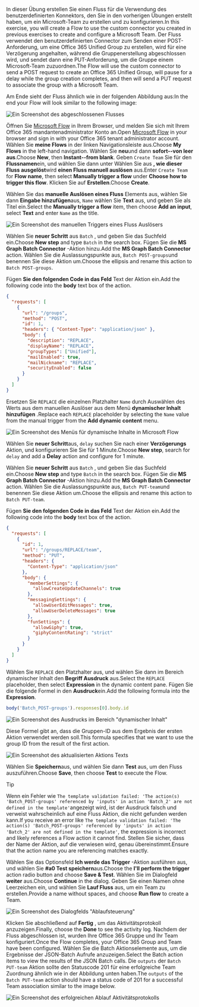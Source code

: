 <!-- markdownlint-disable MD002 MD041 -->

<span data-ttu-id="8078a-101">In dieser Übung erstellen Sie einen Fluss für die Verwendung des benutzerdefinierten Konnektors, den Sie in den vorherigen Übungen erstellt haben, um ein Microsoft-Team zu erstellen und zu konfigurieren.</span><span class="sxs-lookup"><span data-stu-id="8078a-101">In this exercise, you will create a Flow to use the custom connector you created in previous exercises to create and configure a Microsoft Team.</span></span> <span data-ttu-id="8078a-102">Der Fluss verwendet den benutzerdefinierten Connector zum Senden einer POST-Anforderung, um eine Office 365 Unified Group zu erstellen, wird für eine Verzögerung angehalten, während die Gruppenerstellung abgeschlossen wird, und sendet dann eine PUT-Anforderung, um die Gruppe einem Microsoft-Team zuzuordnen.</span><span class="sxs-lookup"><span data-stu-id="8078a-102">The Flow will use the custom connector to send a POST request to create an Office 365 Unified Group, will pause for a delay while the group creation completes, and then will send a PUT request to associate the group with a Microsoft Team.</span></span>

<span data-ttu-id="8078a-103">Am Ende sieht der Fluss ähnlich wie in der folgenden Abbildung aus:</span><span class="sxs-lookup"><span data-stu-id="8078a-103">In the end your Flow will look similar to the following image:</span></span>

![Ein Screenshot des abgeschlossenen Flusses](./images/flow-team1.png)

<span data-ttu-id="8078a-105">Öffnen Sie [Microsoft Flow](https://flow.microsoft.com) in Ihrem Browser, und melden Sie sich mit Ihrem Office 365 mandantenadministrator Konto an.</span><span class="sxs-lookup"><span data-stu-id="8078a-105">Open [Microsoft Flow](https://flow.microsoft.com) in your browser and sign in with your Office 365 tenant administrator account.</span></span> <span data-ttu-id="8078a-106">Wählen Sie **meine Flows** in der linken Navigationsleiste aus.</span><span class="sxs-lookup"><span data-stu-id="8078a-106">Choose **My Flows** in the left-hand navigation.</span></span> <span data-ttu-id="8078a-107">Wählen Sie **neu**und dann **sofort--von leer aus**.</span><span class="sxs-lookup"><span data-stu-id="8078a-107">Choose **New**, then **Instant--from blank**.</span></span> <span data-ttu-id="8078a-108">Geben `Create Team` Sie für den **Flussnamen**ein, und wählen Sie dann unter Wählen Sie aus **, wie dieser Fluss ausgelöst**wird **einen Fluss manuell auslösen** aus.</span><span class="sxs-lookup"><span data-stu-id="8078a-108">Enter `Create Team` for **Flow name**, then select **Manually trigger a flow** under **Choose how to trigger this flow**.</span></span> <span data-ttu-id="8078a-109">Klicken Sie auf **Erstellen**.</span><span class="sxs-lookup"><span data-stu-id="8078a-109">Choose **Create**.</span></span>

<span data-ttu-id="8078a-110">Wählen Sie das **manuelle Auslösen eines Fluss** Elements aus, wählen Sie dann **Eingabe hinzufügen**aus, `Name` wählen Sie **Text** aus, und geben Sie als Titel ein.</span><span class="sxs-lookup"><span data-stu-id="8078a-110">Select the **Manually trigger a flow** item, then choose **Add an input**, select **Text** and enter `Name` as the title.</span></span>

![Ein Screenshot des manuellen Triggers eines Fluss Auslösers](./images/flow-team6.png)

<span data-ttu-id="8078a-112">Wählen Sie **neuer Schritt** aus `Batch` , und geben Sie das Suchfeld ein.</span><span class="sxs-lookup"><span data-stu-id="8078a-112">Choose **New step** and type `Batch` in the search box.</span></span> <span data-ttu-id="8078a-113">Fügen Sie die **MS Graph Batch Connector** -Aktion hinzu.</span><span class="sxs-lookup"><span data-stu-id="8078a-113">Add the **MS Graph Batch Connector** action.</span></span> <span data-ttu-id="8078a-114">Wählen Sie die Auslassungspunkte aus, `Batch POST-groups`und benennen Sie diese Aktion um.</span><span class="sxs-lookup"><span data-stu-id="8078a-114">Choose the ellipsis and rename this action to `Batch POST-groups`.</span></span>

<span data-ttu-id="8078a-115">Fügen **Sie den folgenden Code in das Feld** Text der Aktion ein.</span><span class="sxs-lookup"><span data-stu-id="8078a-115">Add the following code into the **body** text box of the action.</span></span>

```json
{
  "requests": [
    {
      "url": "/groups",
      "method": "POST",
      "id": 1,
      "headers": { "Content-Type": "application/json" },
      "body": {
        "description": "REPLACE",
        "displayName": "REPLACE",
        "groupTypes": ["Unified"],
        "mailEnabled": true,
        "mailNickname": "REPLACE",
        "securityEnabled": false
      }
    }
  ]
}
```

<span data-ttu-id="8078a-116">Ersetzen Sie `REPLACE` die einzelnen Platzhalter `Name` durch Auswählen des Werts aus dem manuellen Auslöser aus dem Menü **dynamischer Inhalt hinzufügen** .</span><span class="sxs-lookup"><span data-stu-id="8078a-116">Replace each `REPLACE` placeholder by selecting the `Name` value from the manual trigger from the **Add dynamic content** menu.</span></span>

![Ein Screenshot des Menüs für dynamische Inhalte in Microsoft Flow](./images/flow-team2.png)

<span data-ttu-id="8078a-118">Wählen Sie **neuer Schritt**aus, `delay` suchen Sie nach einer **Verzögerungs** Aktion, und konfigurieren Sie Sie für 1 Minute.</span><span class="sxs-lookup"><span data-stu-id="8078a-118">Choose **New step**, search for `delay` and add a **Delay** action and configure for 1 minute.</span></span>

<span data-ttu-id="8078a-119">Wählen Sie **neuer Schritt** aus `Batch` , und geben Sie das Suchfeld ein.</span><span class="sxs-lookup"><span data-stu-id="8078a-119">Choose **New step** and type `Batch` in the search box.</span></span> <span data-ttu-id="8078a-120">Fügen Sie die **MS Graph Batch Connector** -Aktion hinzu.</span><span class="sxs-lookup"><span data-stu-id="8078a-120">Add the **MS Graph Batch Connector** action.</span></span> <span data-ttu-id="8078a-121">Wählen Sie die Auslassungspunkte aus, `Batch PUT-team`und benennen Sie diese Aktion um.</span><span class="sxs-lookup"><span data-stu-id="8078a-121">Choose the ellipsis and rename this action to `Batch PUT-team`.</span></span>

<span data-ttu-id="8078a-122">Fügen **Sie den folgenden Code in das Feld** Text der Aktion ein.</span><span class="sxs-lookup"><span data-stu-id="8078a-122">Add the following code into the **body** text box of the action.</span></span>

```json
{
  "requests": [
    {
      "id": 1,
      "url": "/groups/REPLACE/team",
      "method": "PUT",
      "headers": {
        "Content-Type": "application/json"
      },
      "body": {
        "memberSettings": {
          "allowCreateUpdateChannels": true
        },
        "messagingSettings": {
          "allowUserEditMessages": true,
          "allowUserDeleteMessages": true
        },
        "funSettings": {
          "allowGiphy": true,
          "giphyContentRating": "strict"
        }
      }
    }
  ]
}
```

<span data-ttu-id="8078a-123">Wählen Sie `REPLACE` den Platzhalter aus, und wählen Sie dann im Bereich dynamischer Inhalt den **Begriff Ausdruck** aus.</span><span class="sxs-lookup"><span data-stu-id="8078a-123">Select the `REPLACE` placeholder, then select **Expression** in the dynamic content pane.</span></span> <span data-ttu-id="8078a-124">Fügen Sie die folgende Formel in den **Ausdruck**ein.</span><span class="sxs-lookup"><span data-stu-id="8078a-124">Add the following formula into the **Expression**.</span></span>

```js
body('Batch_POST-groups').responses[0].body.id
```

![Ein Screenshot des Ausdrucks im Bereich "dynamischer Inhalt"](./images/flow-formula.png)

<span data-ttu-id="8078a-126">Diese Formel gibt an, dass die Gruppen-ID aus dem Ergebnis der ersten Aktion verwendet werden soll.</span><span class="sxs-lookup"><span data-stu-id="8078a-126">This formula specifies that we want to use the group ID from the result of the first action.</span></span>

![Ein Screenshot des aktualisierten Aktions Texts](./images/flow-team3.png)

<span data-ttu-id="8078a-128">Wählen Sie **Speichern**aus, und wählen Sie dann **Test** aus, um den Fluss auszuführen.</span><span class="sxs-lookup"><span data-stu-id="8078a-128">Choose **Save**, then choose **Test** to execute the Flow.</span></span>

> [!TIP]
> <span data-ttu-id="8078a-129">Wenn ein Fehler wie `The template validation failed: 'The action(s) 'Batch_POST-groups' referenced by 'inputs' in action 'Batch_2' are not defined in the template'`angezeigt wird, ist der Ausdruck falsch und verweist wahrscheinlich auf eine Fluss Aktion, die nicht gefunden werden kann.</span><span class="sxs-lookup"><span data-stu-id="8078a-129">If you receive an error like `The template validation failed: 'The action(s) 'Batch_POST-groups' referenced by 'inputs' in action 'Batch_2' are not defined in the template'`, the expression is incorrect and likely references a Flow action it cannot find.</span></span> <span data-ttu-id="8078a-130">Stellen Sie sicher, dass der Name der Aktion, auf die verwiesen wird, genau übereinstimmt.</span><span class="sxs-lookup"><span data-stu-id="8078a-130">Ensure that the action name you are referencing matches exactly.</span></span>

<span data-ttu-id="8078a-131">Wählen Sie das Optionsfeld **Ich werde das Trigger** -Aktion ausführen aus, und wählen Sie **#a0 Test speichern**aus.</span><span class="sxs-lookup"><span data-stu-id="8078a-131">Choose the **I'll perform the trigger** action radio button and choose **Save & Test**.</span></span> <span data-ttu-id="8078a-132">Wählen Sie im Dialogfeld **weiter** aus.</span><span class="sxs-lookup"><span data-stu-id="8078a-132">Choose **Continue** in the dialog.</span></span> <span data-ttu-id="8078a-133">Geben Sie einen Namen ohne Leerzeichen ein, und wählen Sie **Lauf Fluss** aus, um ein Team zu erstellen.</span><span class="sxs-lookup"><span data-stu-id="8078a-133">Provide a name without spaces, and choose **Run flow** to create a Team.</span></span>

![Ein Screenshot des Dialogfelds "Ablaufsteuerung"](./images/flow-team4.png)

<span data-ttu-id="8078a-135">Klicken Sie abschließend auf **Fertig** , um das Aktivitätsprotokoll anzuzeigen.</span><span class="sxs-lookup"><span data-stu-id="8078a-135">Finally, choose the **Done** to see the activity log.</span></span> <span data-ttu-id="8078a-136">Nachdem der Fluss abgeschlossen ist, wurden Ihre Office 365 Gruppe und Ihr Team konfiguriert.</span><span class="sxs-lookup"><span data-stu-id="8078a-136">Once the Flow completes, your Office 365 Group and Team have been configured.</span></span> <span data-ttu-id="8078a-137">Wählen Sie die Batch Aktionselemente aus, um die Ergebnisse der JSON-Batch Aufrufe anzuzeigen.</span><span class="sxs-lookup"><span data-stu-id="8078a-137">Select the Batch action items to view the results of the JSON Batch calls.</span></span> <span data-ttu-id="8078a-138">Die `outputs` der `Batch PUT-team` Aktion sollte den Statuscode 201 für eine erfolgreiche Team Zuordnung ähnlich wie in der Abbildung unten haben.</span><span class="sxs-lookup"><span data-stu-id="8078a-138">The `outputs` of the `Batch PUT-team` action should have a status code of 201 for a successful Team association similar to the image below.</span></span>

![Ein Screenshot des erfolgreichen Ablauf Aktivitätsprotokolls](./images/flow-team5.png)

